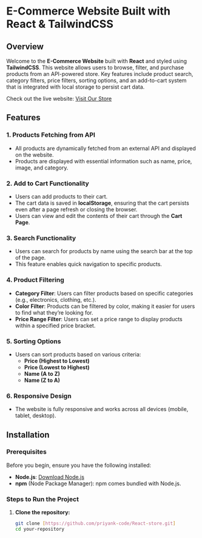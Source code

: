 # E-Commerce Website Built with React & TailwindCSS

## Overview

Welcome to the **E-Commerce Website** built with **React** and styled using **TailwindCSS**. This website allows users to browse, filter, and purchase products from an API-powered store. Key features include product search, category filters, price filters, sorting options, and an add-to-cart system that is integrated with local storage to persist cart data.

Check out the live website: [Visit Our Store](https://pri-shopify.netlify.app/)

## Features

### 1. **Products Fetching from API**
   - All products are dynamically fetched from an external API and displayed on the website.
   - Products are displayed with essential information such as name, price, image, and category.

### 2. **Add to Cart Functionality**
   - Users can add products to their cart.
   - The cart data is saved in **localStorage**, ensuring that the cart persists even after a page refresh or closing the browser.
   - Users can view and edit the contents of their cart through the **Cart Page**.

### 3. **Search Functionality**
   - Users can search for products by name using the search bar at the top of the page.
   - This feature enables quick navigation to specific products.

### 4. **Product Filtering**
   - **Category Filter**: Users can filter products based on specific categories (e.g., electronics, clothing, etc.).
   - **Color Filter**: Products can be filtered by color, making it easier for users to find what they’re looking for.
   - **Price Range Filter**: Users can set a price range to display products within a specified price bracket.

### 5. **Sorting Options**
   - Users can sort products based on various criteria:
     - **Price (Highest to Lowest)**
     - **Price (Lowest to Highest)**
     - **Name (A to Z)**
     - **Name (Z to A)**

### 6. **Responsive Design**
   - The website is fully responsive and works across all devices (mobile, tablet, desktop).

## Installation

### Prerequisites

Before you begin, ensure you have the following installed:

- **Node.js**: [Download Node.js](https://nodejs.org/)
- **npm** (Node Package Manager): npm comes bundled with Node.js.

### Steps to Run the Project

1. **Clone the repository:**

   ```bash
   git clone [https://github.com/priyank-code/React-store.git]
   cd your-repository
